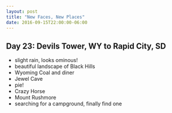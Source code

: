 ```yaml
---
layout: post
title: "New Faces, New Places"
date: 2016-09-15T22:00:00-06:00
---
```


## Day 23: Devils Tower, WY to Rapid City, SD

- slight rain, looks ominous!
- beautiful landscape of Black Hills
- Wyoming Coal and diner
- Jewel Cave
- pie!
- Crazy Horse
- Mount Rushmore
- searching for a campground, finally find one
